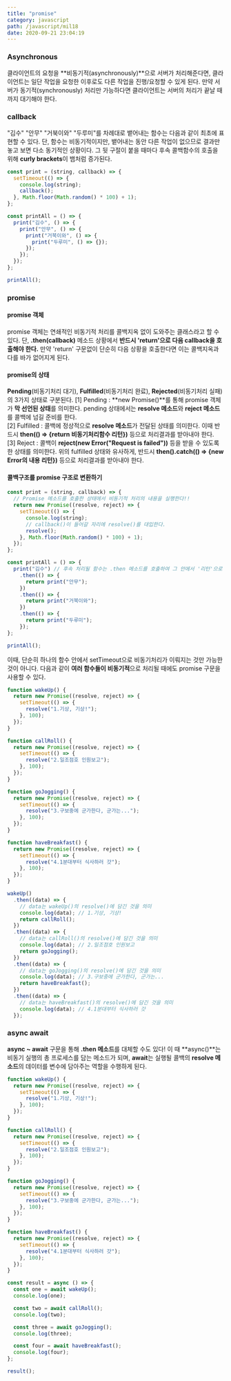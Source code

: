 ```yaml
---
title: "promise"
category: javascript
path: /javascript/mil18
date: 2020-09-21 23:04:19
---
```


### Asynchronous

클라이언트의 요청을 **비동기적(asynchronously)**으로 서버가 처리해준다면, 클라이언트는 일단 작업을 요청한 이후로도 다른 작업을 진행/요청할 수 있게 된다. 만약 서버가 동기적(synchronously) 처리만 가능하다면 클라이언트는 서버의 처리가 끝날 때까지 대기해야 한다.

### callback

"김수" "안무" "거북이와" "두루미"를 차례대로 뱉어내는 함수는 다음과 같이 최초에 표현할 수 있다. 단, 함수는 비동기적이지만, 뱉어내는 동안 다른 작업이 없으므로 결과만 놓고 보면 다소 동기적인 상황이다. 그 뒷 구절이 붙을 때마다 후속 콜백함수의 호출을 위해 **curly brackets**이 뱀처럼 증가된다.

```jsx
const print = (string, callback) => {
  setTimeout(() => {
    console.log(string);
    callback();
  }, Math.floor(Math.random() * 100) + 1);
};

const printAll = () => {
  print("김수", () => {
    print("안무", () => {
      print("거북이와", () => {
        print("두루미", () => {});
      });
    });
  });
};

printAll();
```

### promise

#### promise 객체

promise 객체는 연쇄적인 비동기적 처리를 콜백지옥 없이 도와주는 클래스라고 할 수 있다. 단, **.then(callback)** 메소드 상황에서 **반드시 'return'으로 다음 callback을 호출해야 한다.** 만약 'return' 구문없이 단순히 다음 상황을 호출한다면 이는 콜백지옥과 다를 바가 없어지게 된다.

#### promise의 상태

**Pending**(비동기처리 대기), **Fulfilled**(비동기처리 완료), **Rejected**(비동기처리 실패)의 3가지 상태로 구분된다.
[1] Pending : **new Promise()**를 통해 promise 객체가 **막 선언된 상태**를 의미한다. pending 상태에서는 **resolve 메소드**와 **reject 메소드**를 콜백에 넘길 준비를 한다.  
[2] Fulfilled : 콜백에 정상적으로 **resolve 메소드**가 전달된 상태를 의미한다. 이때 반드시 **then(() => {return 비동기처리함수 리턴})** 등으로 처리결과를 받아내야 한다.  
[3] Reject : 콜백이 **reject(new Error("Request is failed"))** 등을 받을 수 있도록 한 상태를 의미한다. 위의 fulfilled 상태와 유사하게, 반드시 **then().catch(() ⇒ {new Error의 내용 리턴})** 등으로 처리결과를 받아내야 한다.

#### 콜백구조를 promise 구조로 변환하기

```jsx
const print = (string, callback) => {
  // Promise 메소드를 호출한 상태에서 비동기적 처리의 내용을 실행한다!!
  return new Promise((resolve, reject) => {
    setTimeout(() => {
      console.log(string);
      // callback()이 들어갈 자리에 resolve()를 대입한다.
      resolve();
    }, Math.floor(Math.random() * 100) + 1);
  });
};

const printAll = () => {
  print("김수") // 후속 처리될 함수는 .then 메소드를 호출하여 그 안에서 '리턴'으로 처리한다!!
    .then(() => {
      return print("안무");
    })
    .then(() => {
      return print("거북이와");
    })
    .then(() => {
      return print("두루미");
    });
};

printAll();
```

이때, 단순히 하나의 함수 안에서 setTimeout으로 비동기처리가 이뤄지는 것만 가능한 것이 아니다. 다음과 같이 **여러 함수들이 비동기적**으로 처리될 때에도 promise 구문을 사용할 수 있다.

```jsx
function wakeUp() {
  return new Promise((resolve, reject) => {
    setTimeout(() => {
      resolve("1.기상, 기상!");
    }, 100);
  });
}

function callRoll() {
  return new Promise((resolve, reject) => {
    setTimeout(() => {
      resolve("2.일조점호 인원보고");
    }, 100);
  });
}

function goJogging() {
  return new Promise((resolve, reject) => {
    setTimeout(() => {
      resolve("3.구보중에 군가한다, 군가는...");
    }, 100);
  });
}

function haveBreakfast() {
  return new Promise((resolve, reject) => {
    setTimeout(() => {
      resolve("4.1분대부터 식사하러 갓");
    }, 100);
  });
}

wakeUp()
  .then((data) => {
    // data는 wakeUp()의 resolve()에 담긴 것을 의미
    console.log(data); // 1.기상, 기상!
    return callRoll();
  })
  .then((data) => {
    // data는 callRoll()의 resolve()에 담긴 것을 의미
    console.log(data); // 2.일조점호 인원보고
    return goJogging();
  })
  .then((data) => {
    // data는 goJogging()의 resolve()에 담긴 것을 의미
    console.log(data); // 3.구보중에 군가한다, 군가는...
    return haveBreakfast();
  })
  .then((data) => {
    // data는 haveBreakfast()의 resolve()에 담긴 것을 의미
    console.log(data); // 4.1분대부터 식사하러 갓
  });
```

### async await

**async ~ await** 구문을 통해 **.then 메소드**를 대체할 수도 있다! 이 때 **async()**는 비동기 실행의 총 프로세스를 담는 메소드가 되며, **await**는 실행될 콜백의 **resolve 메소드**의 데이터를 변수에 담아주는 역할을 수행하게 된다.

```jsx
function wakeUp() {
  return new Promise((resolve, reject) => {
    setTimeout(() => {
      resolve("1.기상, 기상!");
    }, 100);
  });
}

function callRoll() {
  return new Promise((resolve, reject) => {
    setTimeout(() => {
      resolve("2.일조점호 인원보고");
    }, 100);
  });
}

function goJogging() {
  return new Promise((resolve, reject) => {
    setTimeout(() => {
      resolve("3.구보중에 군가한다, 군가는...");
    }, 100);
  });
}

function haveBreakfast() {
  return new Promise((resolve, reject) => {
    setTimeout(() => {
      resolve("4.1분대부터 식사하러 갓");
    }, 100);
  });
}

const result = async () => {
  const one = await wakeUp();
  console.log(one);

  const two = await callRoll();
  console.log(two);

  const three = await goJogging();
  console.log(three);

  const four = await haveBreakfast();
  console.log(four);
};

result();
```

